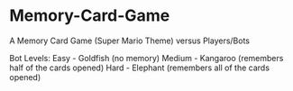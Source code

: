# Memory-Card-Game
A Memory Card Game (Super Mario Theme) versus Players/Bots

Bot Levels:
Easy - Goldfish (no memory)
Medium - Kangaroo (remembers half of the cards opened)
Hard - Elephant (remembers all of the cards opened)
